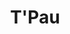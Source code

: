 ---
title: "T'Pau"
summary: "British pop rock group who had a string of Top 40 hits in the UK in the late 1980s. The band formed in 1986 in Shropshire, taking their name from a Vulcan elder of the same name in the sci-fi series Star Trek. Line up Carol Decker - Vocals Ron Rogers - Rhythm Guitar \"and some bits\" Tim Burgess - Drums and Percussion Michael Chetwood - Keyboards Paul Jackson - Bass Taj Wyzgowski - Guitar Solos \"and other bits\" Line up Ron Rogers - Guitar Tim Burgess - Drums Michael Chetwood - Keyboards Paul Jackson - Bass Dean Howard - Lead Guitar"
image: "t-pau.jpg"
apple_music_artist_url: "https://music.apple.com/gb/artist/tpau/14518090"
---